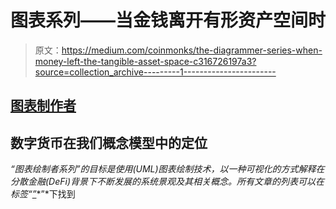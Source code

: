 # 图表系列——当金钱离开有形资产空间时

> 原文：<https://medium.com/coinmonks/the-diagrammer-series-when-money-left-the-tangible-asset-space-c316726197a3?source=collection_archive---------1----------------------->

## [图表制作者](https://medium.com/tag/the-diagrammer/archive)

## 数字货币在我们概念模型中的定位

*“图表绘制者系列”的目标是使用(UML)图表绘制技术，以一种可视化的方式解释在分散金融(DeFi)背景下不断发展的系统景观及其相关概念。所有文章的列表可以在标签“*[*”*](https://medium.com/tag/the-diagrammer/archive)*”*下找到
